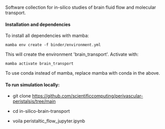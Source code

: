 Software collection for in-silico studies of brain fluid flow and
molecular transport.

#### Installation and dependencies

To install all dependencies with mamba:

`mamba env create -f binder/environment.yml`

This will create the environment 'brain_transport'. Activate with:

`mamba activate brain_transport`

To use conda instead of mamba, replace mamba with conda in the above.

#### To run simulation locally: 

- git clone https://github.com/scientificcomputing/perivascular-peristalsis/tree/main

- cd in-silico-brain-transport

- voila peristaltic_flow_jupyter.ipynb
